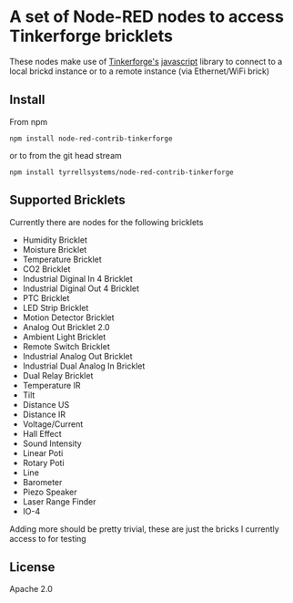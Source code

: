 # A set of Node-RED nodes to access Tinkerforge bricklets

These nodes make use of [Tinkerforge's][1] [javascript][2] library to connect
to a local brickd instance or to a remote instance (via Ethernet/WiFi brick)

## Install

From npm

```npm install node-red-contrib-tinkerforge```

or to from the git head stream

```npm install tyrrellsystems/node-red-contrib-tinkerforge```

## Supported Bricklets

Currently there are nodes for the following bricklets

 - Humidity Bricklet
 - Moisture Bricklet
 - Temperature Bricklet
 - CO2 Bricklet
 - Industrial Diginal In 4 Bricklet
 - Industrial Diginal Out 4 Bricklet
 - PTC Bricklet
 - LED Strip Bricklet
 - Motion Detector Bricklet
 - Analog Out Bricklet 2.0
 - Ambient Light Bricklet
 - Remote Switch Bricklet
 - Industrial Analog Out Bricklet
 - Industrial Dual Analog In Bricklet
 - Dual Relay Bricklet
 - Temperature IR
 - Tilt
 - Distance US
 - Distance IR
 - Voltage/Current
 - Hall Effect
 - Sound Intensity
 - Linear Poti
 - Rotary Poti
 - Line
 - Barometer
 - Piezo Speaker
 - Laser Range Finder
 - IO-4

Adding more should be pretty trivial, these are just the bricks I currently
access to for testing

## License
Apache 2.0


 [1]:http://www.tinkerforge.com/en
 [2]:http://www.tinkerforge.com/en/doc/index.html#/software-javascript-open
